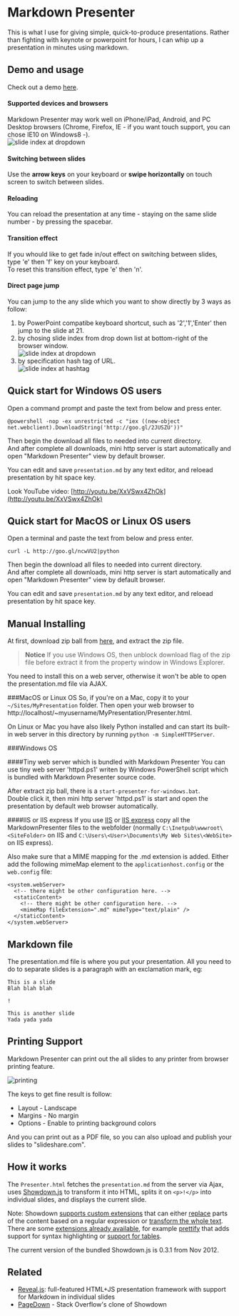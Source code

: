 Markdown Presenter
==================

This is what I use for giving simple, quick-to-produce presentations. Rather than fighting with keynote or powerpoint for hours, I can whip up a presentation in minutes using markdown.

Demo and usage
--------------
Check out a demo
[here](http://jsakamoto.github.com/MarkdownPresenter/Presenter.html).

#### Supported devices and browsers
Markdown Presenter may work well on iPhone/iPad, Android, and PC Desktop browsers (Chrome, Firefox, IE - if you want touch support, you can chose IE10 on Windows8 -).  
![slide index at dropdown](http://jsakamoto.github.io/MarkdownPresenter/iphone.png)

#### Switching between slides
Use the **arrow keys** on your keyboard or **swipe horizontally** on touch screen to switch between slides.

#### Reloading
You can reload the presentation at any time - staying on the same
slide number - by pressing the spacebar.

#### Transition effect
If you whould like to get fade in/out effect on switching between slides, type 'e' then 'f' key on your keyboard.  
To reset this transition effect, type 'e' then 'n'.

#### Direct page jump
You can jump to the any slide which you want to show directly by 3 ways as follow:

1. by PowerPoint compatibe keyboard shortcut, such as '2','1','Enter' then jump to the slide at 21.
2. by chosing slide index from drop down list at bottom-right of the browser window.  
![slide index at dropdown](http://jsakamoto.github.io/MarkdownPresenter/slide-index-at-dropdown.png)
3. by specification hash tag of URL.  
![slide index at hashtag](http://jsakamoto.github.io/MarkdownPresenter/slide-index-at-hashtag.png)

Quick start for Windows OS users
----------
Open a command prompt and paste the text from below and press enter.

    @powershell -nop -ex unrestricted -c "iex ((new-object net.webclient).DownloadString('http://goo.gl/2JUSZU'))"

Then begin the download all files to needed into current directory.  
And after complete all downloads, mini http server is start automatically and open "Markdown Presenter" view by default browser.

You can edit and save ```presentation.md``` by any text editor, and reloead presentation by hit space key.

Look YouTube video:
[http://youtu.be/XxVSwx4ZhOk](http://youtu.be/XxVSwx4ZhOk)

Quick start for MacOS or Linux OS users
----------
Open a terminal and paste the text from below and press enter.

    curl -L http://goo.gl/ncwVU2|python

Then begin the download all files to needed into current directory.  
And after complete all downloads, mini http server is start automatically and open "Markdown Presenter" view by default browser.

You can edit and save ```presentation.md``` by any text editor, and reloead presentation by hit space key.

Manual Installing
----------

At first, download zip ball from [here](https://github.com/jsakamoto/MarkdownPresenter/archive/master.zip), and extract the zip file.

> **Notice** If you use Windows OS, then unblock download flag of the zip file before extract it from the property window in Windows Explorer.

You need to install this on a web server, otherwise it won't be able
to open the presentation.md file via AJAX.

###MacOS or Linux OS
So, if you're on a Mac,
copy it to your `~/Sites/MyPresentation` folder. Then open your web
browser to http://localhost/~myusername/MyPresentation/Presenter.html.

On Linux or Mac you have also likely Python installed and can start
its built-in web server in this directory by running `python -m SimpleHTTPServer`.

###Windows OS

####Tiny web server which is bundled with Markdown Presenter
You can use tiny web server 'httpd.ps1' writen by Windows PowerShell script which is bundled with Markdown Presenter source code.

After extract zip ball, there is a ```start-presenter-for-windows.bat```.  
Double click it, then mini http server 'httpd.ps1' is start and open the presentation by default web browser automatically.

####IIS or IIS express
If you use [IIS](http://www.iis.net/) or [IIS express](http://www.iis.net/learn/extensions/introduction-to-iis-express/iis-express-overview) copy all the MarkdownPresenter files to the webfolder (normally `C:\Inetpub\wwwroot\<SiteFolder>` on IIS and `C:\Users\<User>\Documents\My Web Sites\<WebSite>` on IIS express). 

Also make sure that a MIME mapping for the .md extension is added. Either add the following mimeMap element to the `applicationhost.config` or the `web.config` file:

    <system.webServer>
      <!-- there might be other configuration here. -->
      <staticContent>
        <!-- there might be other configuration here. -->
        <mimeMap fileExtension=".md" mimeType="text/plain" />
      </staticContent>
    </system.webServer>

Markdown file
-------------
The presentation.md file is where you put your presentation. All you need to do to separate slides is a paragraph with an exclamation mark, eg:

    This is a slide
    Blah blah blah

    !

    This is another slide
    Yada yada yada

Printing Support
-----

Markdown Presenter can print out the all slides to any printer from browser printing feature. 

![printing](http://jsakamoto.github.io/MarkdownPresenter/printing.png)

The keys to get fine result is follow:

- Layout - Landscape
- Margins - No margin
- Options - Enable to printing background colors

And you can print out as a PDF file, so you can also upload and publish your slides to "slideshare.com".

How it works
------------
The `Presenter.html` fetches the `presentation.md` from the server via
Ajax, uses [Showdown.js](https://github.com/coreyti/showdown) to
transform it into HTML, splits it on `<p>!</p>` into individual
slides, and displays the current slide.

Note: Showdown
[supports custom extensions](https://github.com/coreyti/showdown#creating-markdown-extensions)
that can either
[replace](https://github.com/coreyti/showdown#regexreplace) parts of
the content based on a regular expression or
[transform the whole text](https://github.com/coreyti/showdown#filter).
There are some
[extensions already available](https://github.com/coreyti/showdown/tree/master/src/extensions),
for example
[prettify](https://github.com/coreyti/showdown/blob/master/src/extensions/prettify.js)
that adds support for syntax highlighting or
[support for tables](https://github.com/coreyti/showdown/blob/master/src/extensions/table.js).

The current version of the bundled Showdown.js is 0.3.1 from Nov 2012.

Related
-------
- [Reveal.js](https://github.com/hakimel/reveal.js/): full-featured
  HTML+JS presentation framework with support for Markdown in
  individual slides
- [PageDown](http://code.google.com/p/pagedown/wiki/PageDown) - Stack
  Overflow's clone of Showdown
